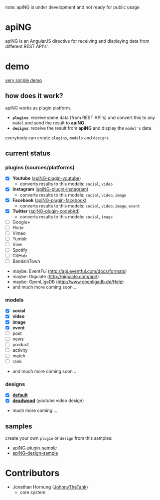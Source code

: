 note: apiNG is under development and not ready for public usage

# apiNG

apiNG is an AngularJS directive for receiving and displaying data from different REST API's'.

# demo
[very simple demo](http://johnnythetank.github.io/apiNG/#demo)

## how does it work?

apiNG works as plugin platform.
 - **`plugins`**: receive some data (from REST API's) and convert this to any `model` and send the result to **apiNG**
 - **`designs`**: receive the result from **apiNG** and display the `model's` data

everybody can create `plugins`, `models` and `designs`

## current status

### plugins (sources/platforms)
 - [x] **Youtube** ([apiNG-plugin-youtube](https://github.com/JohnnyTheTank/apiNG-plugin-youtube))
    - converts results to this models: `social`, `video`
 - [x] **Instagram** ([apiNG-plugin-instagram](https://github.com/JohnnyTheTank/apiNG-plugin-instagram))
    - converts results to this models: `social`, `video`, `image`
 - [x] **Facebook** ([apiNG-plugin-facebook](https://github.com/JohnnyTheTank/apiNG-plugin-facebook))
    - converts results to this models: `social`, `video`, `image`, `event`
 - [x] **Twitter** ([apiNG-plugin-codebird](https://github.com/JohnnyTheTank/apiNG-plugin-codebird))
    - converts results to this models: `social`, `image`
 - [ ] Google+
 - [ ] Flickr
 - [ ] Vimeo
 - [ ] Tumblr
 - [ ] Vine
 - [ ] Spotify
 - [ ] GitHub
 - [ ] BandsInTown
 - maybe: EventFul (http://api.eventful.com/docs/formats)
 - maybe: Gigulate (http://gigulate.com/api/)
 - maybe: OpenLigaDB (http://www.openligadb.de/Help)
 - and much more coming soon ...
    
### models
 - [x] **social**
 - [x] **video**
 - [x] **image**
 - [x] **event**
 - [ ] post
 - [ ] news
 - [ ] product
 - [ ] activity
 - [ ] match
 - [ ] rank
 - and much more coming soon ...
    
### designs
 - [x] **[default](https://github.com/JohnnyTheTank/apiNG-design-default)**
 - [x] **[deadwood](https://github.com/JohnnyTheTank/apiNG-design-deadwood)** (youtube video design)
 - much more coming ...
 
## samples
create your own `plugin` or `design` from this samples:
- [apiNG-plugin-sample](https://github.com/JohnnyTheTank/apiNG-plugin-sample)
- [apiNG-design-sample](https://github.com/JohnnyTheTank/apiNG-design-sample)

# Contributors
- Jonathan Hornung ([JohnnyTheTank](https://github.com/JohnnyTheTank))
    - core system
